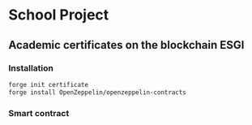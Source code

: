 # School Project

## Academic certificates on the blockchain ESGI

### Installation

```sh
forge init certificate
forge install OpenZeppelin/openzeppelin-contracts
```

### Smart contract

